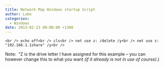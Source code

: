 ```yaml
---
title: Network Map Windows startup Script
author: Luke
categories:
  - Windows
date: 2013-02-23 00:00:00 +1300
---
```

`<br />
echo off<br />
cls<br />
net use z: /delete /y<br />
net use z: "192.168.1.1share" /y<br />
` 

Note:  &#8220;Z is the drive letter I have assigned for this example &#8211; you can however change this to what you want _(if it already is not in use of course)_.)